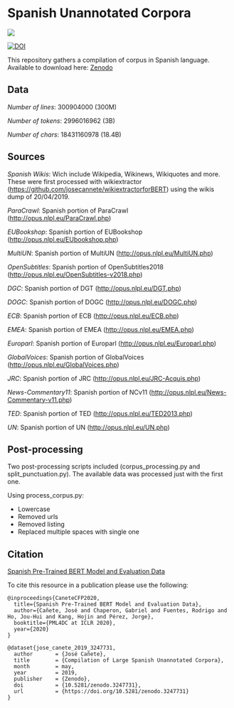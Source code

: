 # Spanish Unannotated Corpora

<p>
<a href="https://console.tiyaro.ai/explore?q=dccuchile/bert-base-spanish-wwm-&pub=opensourc"> <img src="https://tiyaro-public-docs.s3.us-west-2.amazonaws.com/assets/try_on_tiyaro_badge.svg"></a>
</p>

[![DOI](https://zenodo.org/badge/DOI/10.5281/zenodo.3247731.svg)](https://doi.org/10.5281/zenodo.3247731)

This repository gathers a compilation of corpus in Spanish language.
Available to download here: [Zenodo](https://doi.org/10.5281/zenodo.3247731)

## Data

*Number of lines*: 300904000 (300M)

*Number of tokens*: 2996016962 (3B)

*Number of chars*: 18431160978 (18.4B)

## Sources

*Spanish Wikis*: Wich include Wikipedia, Wikinews, Wikiquotes and more. These were first processed with wikiextractor (https://github.com/josecannete/wikiextractorforBERT) using the wikis dump of 20/04/2019.

*ParaCrawl*: Spanish portion of ParaCrawl (http://opus.nlpl.eu/ParaCrawl.php)

*EUBookshop*: Spanish portion of EUBookshop (http://opus.nlpl.eu/EUbookshop.php)

*MultiUN*: Spanish portion of MultiUN (http://opus.nlpl.eu/MultiUN.php)

*OpenSubtitles*: Spanish portion of OpenSubtitles2018 (http://opus.nlpl.eu/OpenSubtitles-v2018.php)

*DGC*: Spanish portion of DGT (http://opus.nlpl.eu/DGT.php)

*DOGC*: Spanish portion of DOGC (http://opus.nlpl.eu/DOGC.php)

*ECB*: Spanish portion of ECB (http://opus.nlpl.eu/ECB.php)

*EMEA*: Spanish portion of EMEA (http://opus.nlpl.eu/EMEA.php)

*Europarl*: Spanish portion of Europarl (http://opus.nlpl.eu/Europarl.php)

*GlobalVoices*: Spanish portion of GlobalVoices (http://opus.nlpl.eu/GlobalVoices.php)

*JRC*: Spanish portion of JRC (http://opus.nlpl.eu/JRC-Acquis.php)

*News-Commentary11*: Spanish portion of NCv11 (http://opus.nlpl.eu/News-Commentary-v11.php)

*TED*: Spanish portion of TED (http://opus.nlpl.eu/TED2013.php)

*UN*: Spanish portion of UN (http://opus.nlpl.eu/UN.php)

## Post-processing

Two post-processing scripts included (corpus_processing.py and split_punctuation.py). The available data was processed just with the first one.

Using process_corpus.py:
- Lowercase
- Removed urls
- Removed listing
- Replaced multiple spaces with single one

## Citation

[Spanish Pre-Trained BERT Model and Evaluation Data](https://users.dcc.uchile.cl/~jperez/papers/pml4dc2020.pdf)

To cite this resource in a publication please use the following:

```
@inproceedings{CaneteCFP2020,
  title={Spanish Pre-Trained BERT Model and Evaluation Data},
  author={Cañete, José and Chaperon, Gabriel and Fuentes, Rodrigo and Ho, Jou-Hui and Kang, Hojin and Pérez, Jorge},
  booktitle={PML4DC at ICLR 2020},
  year={2020}
}
```

```
@dataset{jose_canete_2019_3247731,
  author       = {José Cañete},
  title        = {Compilation of Large Spanish Unannotated Corpora},
  month        = may,
  year         = 2019,
  publisher    = {Zenodo},
  doi          = {10.5281/zenodo.3247731},
  url          = {https://doi.org/10.5281/zenodo.3247731}
}
```
